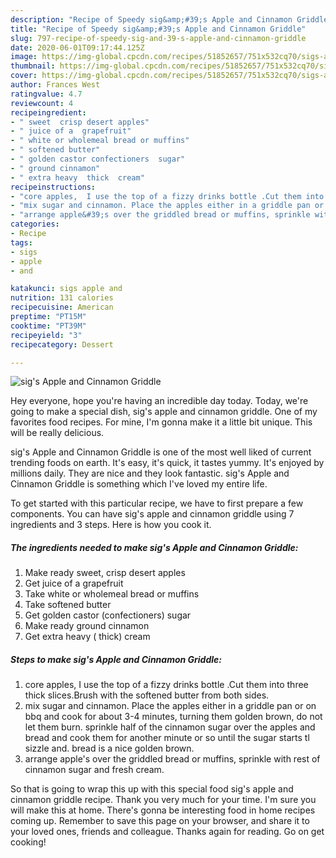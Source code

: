 ```yaml
---
description: "Recipe of Speedy sig&amp;#39;s Apple and Cinnamon Griddle"
title: "Recipe of Speedy sig&amp;#39;s Apple and Cinnamon Griddle"
slug: 797-recipe-of-speedy-sig-and-39-s-apple-and-cinnamon-griddle
date: 2020-06-01T09:17:44.125Z
image: https://img-global.cpcdn.com/recipes/51852657/751x532cq70/sigs-apple-and-cinnamon-griddle-recipe-main-photo.jpg
thumbnail: https://img-global.cpcdn.com/recipes/51852657/751x532cq70/sigs-apple-and-cinnamon-griddle-recipe-main-photo.jpg
cover: https://img-global.cpcdn.com/recipes/51852657/751x532cq70/sigs-apple-and-cinnamon-griddle-recipe-main-photo.jpg
author: Frances West
ratingvalue: 4.7
reviewcount: 4
recipeingredient:
- " sweet  crisp desert apples"
- " juice of a  grapefruit"
- " white or wholemeal bread or muffins"
- " softened butter"
- " golden castor confectioners  sugar"
- " ground cinnamon"
- " extra heavy  thick  cream"
recipeinstructions:
- "core apples,  I use the top of a fizzy drinks bottle .Cut them into three thick slices.Brush with the softened butter from both sides."
- "mix sugar and cinnamon. Place the apples either in a griddle pan or on bbq and cook for about 3-4 minutes, turning them golden brown, do not let them burn. sprinkle half of the cinnamon sugar over the apples and bread and cook them for another minute or so until the sugar starts tl sizzle and. bread is a nice golden brown."
- "arrange apple&#39;s over the griddled bread or muffins, sprinkle with rest of cinnamon sugar and fresh cream."
categories:
- Recipe
tags:
- sigs
- apple
- and

katakunci: sigs apple and 
nutrition: 131 calories
recipecuisine: American
preptime: "PT15M"
cooktime: "PT39M"
recipeyield: "3"
recipecategory: Dessert

---
```



![sig&#39;s Apple and Cinnamon Griddle](https://img-global.cpcdn.com/recipes/51852657/751x532cq70/sigs-apple-and-cinnamon-griddle-recipe-main-photo.jpg)

Hey everyone, hope you're having an incredible day today. Today, we're going to make a special dish, sig&#39;s apple and cinnamon griddle. One of my favorites food recipes. For mine, I'm gonna make it a little bit unique. This will be really delicious.

sig&#39;s Apple and Cinnamon Griddle is one of the most well liked of current trending foods on earth. It's easy, it's quick, it tastes yummy. It's enjoyed by millions daily. They are nice and they look fantastic. sig&#39;s Apple and Cinnamon Griddle is something which I've loved my entire life.




To get started with this particular recipe, we have to first prepare a few components. You can have sig&#39;s apple and cinnamon griddle using 7 ingredients and 3 steps. Here is how you cook it.

##### The ingredients needed to make sig&#39;s Apple and Cinnamon Griddle:

1. Make ready  sweet,  crisp desert apples
1. Get  juice of a  grapefruit
1. Take  white or wholemeal bread or muffins
1. Take  softened butter
1. Get  golden castor (confectioners)  sugar
1. Make ready  ground cinnamon
1. Get  extra heavy ( thick)  cream




##### Steps to make sig&#39;s Apple and Cinnamon Griddle:

1. core apples,  I use the top of a fizzy drinks bottle .Cut them into three thick slices.Brush with the softened butter from both sides.
1. mix sugar and cinnamon. Place the apples either in a griddle pan or on bbq and cook for about 3-4 minutes, turning them golden brown, do not let them burn. sprinkle half of the cinnamon sugar over the apples and bread and cook them for another minute or so until the sugar starts tl sizzle and. bread is a nice golden brown.
1. arrange apple&#39;s over the griddled bread or muffins, sprinkle with rest of cinnamon sugar and fresh cream.




So that is going to wrap this up with this special food sig&#39;s apple and cinnamon griddle recipe. Thank you very much for your time. I'm sure you will make this at home. There's gonna be interesting food in home recipes coming up. Remember to save this page on your browser, and share it to your loved ones, friends and colleague. Thanks again for reading. Go on get cooking!
